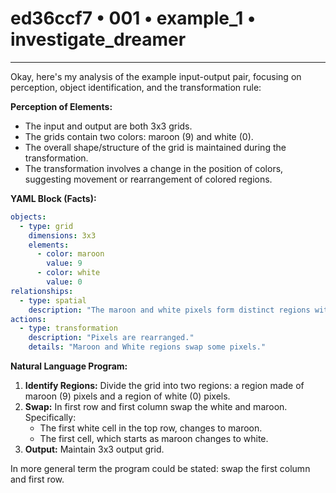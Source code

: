 # ed36ccf7 • 001 • example_1 • investigate_dreamer

---
Okay, here's my analysis of the example input-output pair, focusing on perception, object identification, and the transformation rule:

**Perception of Elements:**

*   The input and output are both 3x3 grids.
*   The grids contain two colors: maroon (9) and white (0).
*   The overall shape/structure of the grid is maintained during the transformation.
*   The transformation involves a change in the position of colors, suggesting movement or rearrangement of colored regions.

**YAML Block (Facts):**



```yaml
objects:
  - type: grid
    dimensions: 3x3
    elements:
      - color: maroon
        value: 9
      - color: white
        value: 0
relationships:
  - type: spatial
    description: "The maroon and white pixels form distinct regions within the grid."
actions:
  - type: transformation
    description: "Pixels are rearranged."
    details: "Maroon and White regions swap some pixels."
```



**Natural Language Program:**

1.  **Identify Regions:** Divide the grid into two regions: a region made of maroon (9) pixels and a region of white (0) pixels.
2.  **Swap:** In first row and first column swap the white and maroon. Specifically:
    *   The first white cell in the top row, changes to maroon.
    *   The first cell, which starts as maroon changes to white.
3. **Output:** Maintain 3x3 output grid.

In more general term the program could be stated: swap the first column and first row.

